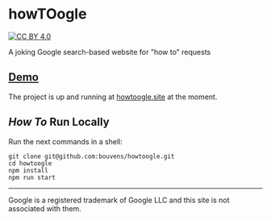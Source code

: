 # howTOogle

[![CC BY 4.0][cc-by-shield]][cc-by]

[cc-by]: http://creativecommons.org/licenses/by/4.0/

[cc-by-shield]: https://img.shields.io/badge/License-CC%20BY%204.0-lightgrey.svg

A joking Google search-based website for "how to" requests

## [Demo](https://howtoogle.site)

The project is up and running at [howtoogle.site](https://howtoogle.site) at the moment.

## _How To_ Run Locally

Run the next commands in a shell:

```shell
git clone git@github.com:bouvens/howtoogle.git
cd howtoogle
npm install
npm run start
```

------------------------------------------------------------

Google is a registered trademark of Google LLC and this site is not associated with them.

